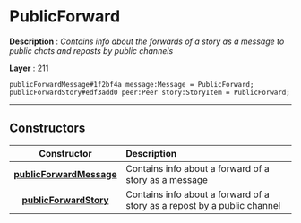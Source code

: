 # PublicForward

**Description** : *Contains info about the forwards of a story as a message to public chats and reposts by public channels*

**Layer** : 211

```tl
publicForwardMessage#1f2bf4a message:Message = PublicForward;
publicForwardStory#edf3add0 peer:Peer story:StoryItem = PublicForward;
```

---

## Constructors

| Constructor | Description |
| :---: | :--- |
| [**publicForwardMessage**](constructor/publicForwardMessage) | Contains info about a forward of a story as a message |
| [**publicForwardStory**](constructor/publicForwardStory) | Contains info about a forward of a story as a repost by a public channel |